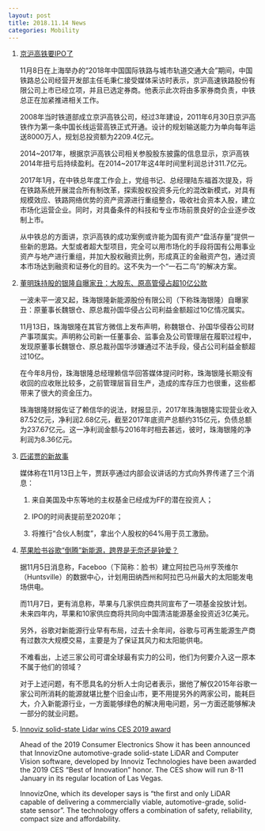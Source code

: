 ```yaml
---
layout: post
title: 2018.11.14 News
categories: Mobility
---
```


1. [京沪高铁要IPO了](https://www.huxiu.com/article/271556.html)

    11月8日在上海举办的“2018年中国国际铁路与城市轨道交通大会”期间，中国铁路总公司经营开发部主任毛秉仁接受媒体采访时表示，京沪高速铁路股份有限公司上市已经立项，并且已选定券商。他表示此次将由多家券商负责，中铁总正在加紧推进相关工作。

    2008年当时铁道部成立京沪高铁公司，经过3年建设，2011年6月30日京沪高铁作为第一条中国长线运营高铁正式开通。设计的规划输送能力为单向每年运送8000万人，规划总投资额为2209.4亿元。

    2014~2017年，根据京沪高铁公司相关参股股东披露的信息显示，京沪高铁2014年扭亏后持续盈利。在2014~2017年这4年时间里利润总计311.7亿元。

    2017年1月，在中铁总年度工作会上，党组书记、总经理陆东福首次提及，将在铁路系统开展混合所有制改革，探索股权投资多元化的混改新模式，对具有规模效应、铁路网络优势的资产资源进行重组整合，吸收社会资本入股，建立市场化运营企业。同时，对具备条件的科技和专业市场前景良好的企业逐步改制上市。

    从中铁总的方面讲，京沪高铁的成功案例或许能为国有资产“盘活存量”提供一些新的思路。大型或者超大型项目，完全可以用市场化的手段将国有公用事业资产与地产进行重组，并加大股权融资比例，形成真正的金融资产包，通过资本市场达到融资和证券化的目的。这不失为一个“一石二鸟”的解决方案。

2. [董明珠持股的银隆自曝家丑：大股东、原高管侵占超10亿公款](https://www.huxiu.com/article/271522.html)

    一波未平一波又起，珠海银隆新能源股份有限公司（下称珠海银隆）自曝家丑：原董事长魏银仓、原总裁孙国华侵占公司利益金额超过10亿情况属实。

    11月13日，珠海银隆在其官方微信上发布声明，称魏银仓、孙国华侵吞公司财产事项属实。声明称公司新一任董事会、监事会及公司管理层在履职过程中，发现原董事长魏银仓、原总裁孙国华涉嫌通过不法手段，侵占公司利益金额超过10亿。

    在今年8月份，珠海银隆总经理赖信华回答媒体提问时称，珠海银隆长期没有收回的应收账比较多，之前管理层盲目生产，造成的库存压力也很重，这些都带来了很大的资金压力。

    珠海银隆财报佐证了赖信华的说法，财报显示，2017年珠海银隆实现营业收入87.52亿元，净利润2.68亿元，截至2017年底资产总额约315亿元，负债总额为237.67亿元。这一净利润金额与2016年时相去甚远，彼时，珠海银隆的净利润为8.36亿元。

3. [匹诺贾的新故事](https://www.huxiu.com/article/271585.html)

    媒体称在11月13日上午，贾跃亭通过内部会议讲话的方式向外界传递了三个消息：

    1. 来自美国及中东等地的主权基金已经成为FF的潜在投资人；

    2. IPO的时间表提前至2020年；

    3. 将推行“合伙人制度”，拿出个人股权的64%用于员工激励。

4. [苹果脸书谷歌“倒腾”新能源，跨界是无奈还是钟爱？](https://36kr.com/p/5161729.html)

    据11月5日消息称，Faceboo（下简称：脸书）建立阿拉巴马州亨茨维尔（Huntsville）的数据中心，计划用田纳西州和阿拉巴马州最大的太阳能发电场供电。

    而11月7日，更有消息称，苹果与几家供应商共同宣布了一项基金投放计划。未来四年内，苹果和10家供应商将共同向中国清洁能源基金投资近3亿美元。

    另外，谷歌对新能源行业早有布局，过去十余年间，谷歌与可再生能源生产商有过数次大规模交易，主要是为了保证其风力和太阳能供电。

    不难看出，上述三家公司可谓全球最有实力的公司，他们为何要介入这一原本不属于他们的领域？

    对于上述问题，有不愿具名的分析人士向记者表示，据他了解仅2015年谷歌一家公司所消耗的能源就堪比整个旧金山市，更不用提另外的两家公司，能耗巨大，介入新能源行业，一方面能够绿色的解决用电问题，另一方面还能够解决一部分的就业问题。

5. [Innoviz solid-state Lidar wins CES 2019 award](http://optics.org/news/9/11/15)

    Ahead of the 2019 Consumer Electronics Show it has been announced that InnovizOne automotive-grade solid-state LiDAR and Computer Vision software, developed by Innoviz Technologies have been awarded the 2019 CES “Best of Innovation” honor. The CES show will run 8-11 January in its regular location of Las Vegas.

    InnovizOne, which its developer says is “the first and only LiDAR capable of delivering a commercially viable, automotive-grade, solid-state sensor”. The technology offers a combination of safety, reliability, compact size and affordability.
